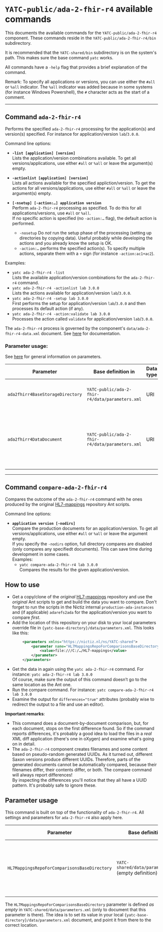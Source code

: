 # `YATC-public/ada-2-fhir-r4` available commands

This documents the available commands for the `YATC-public/ada-2-fhir-r4` component. These commands reside in the `YATC-public/ada-2-fhir-r4/bin` subdirectory.

It is recommended that the `YATC-shared/bin` subdirectory is on the system's path. This makes sure the base command `yatc` works.

All commands have a `-help` flag that provides a brief explanation of the command.

Remark: To specify all applications or versions, you can use either the `#all` or `%all` indicator. The `%all` indicator was added because in some systems (for instance Windows Powershell), the `#` character acts as the start of a comment.

----------

## Command `ada-2-fhir-r4`

Performs the specified `ada-2-fhir-r4` processing for the application(s) and version(s) specified. For instance for application/version `lab`/`3.0.0`. 

Command line options:

* **`-list [application] [version]`**<br/>Lists the application/version combinations available. To get all versions/applications, use either `#all` or `%all`  or leave the argument(s) empty.

* **`-actionlist [application] [version]`**<br/>Lists all actions available for the specified appliction/version. To get the actions for all versions/applications, use either `#all` or `%all` or leave the argument(s) empty.


* **`[-nsetup] [-action:…] application version`**<br/>Perform `ada-2-fhir-r4` processing as specified.  To do this for all applications/versions, use `#all` or `%all`.<br/>If no specific action is specified (no `-action:…` flag), the default action is performed.
  * `-nosetup` Do *not* run the setup phase of the processing (setting up directories by copying data). Useful probably while developing the actions and you already know the setup is OK. 
  * `-action:…` performs the specified action(s). To specify multiple actions, separate them with a `+` sign (for instance `-action:ac1+ac2`). 

Examples:

* `yatc ada-2-fhir-r4 -list`<br/>Lists the available application/version combinations for the `ada-2-fhir-r4` command.
* `yatc ada-2-fhir-r4 -actionlist lab 3.0.0`<br/>Lists the actions available for application/version `lab`/`3.0.0`.
* `yatc ada-2-fhir-r4 -setup lab 3.0.0`<br/>First performs the setup for application/version `lab`/`3.0.0` and then processes its default action (if any).
* `yatc ada-2-fhir-r4 -action:validate lab 3.0.0`<br/>Processes the action called `validate` for application/version `lab`/`3.0.0`.

The `ada-2-fhir-r4` process is governed by the component's `data/ada-2-fhir-r4-data.xml` document. See [here](data-format-reference.md) for documentation.

### Parameter usage:

See [here](../../../YATC-shared/doc/parameters-system.md) for general information on parameters.

| Parameter | Base definition in | Data type | Usage | 
| ----- | ----- | ----- | ------ |
| `ada2fhirr4BaseStorageDirectory`  | `YATC-public/ada-2-fhir-r4/data/parameters.xml` | URI | The base location for storing the results of any `ada-2-fhir-r4` processing. |
| `ada2fhirr4DataDocument` | `YATC-public/ada-2-fhir-r4/data/parameters.xml` | URI | The document with the information what needs to be done for a certain application/version. Usually points to `YATC-public/ada-2-fhir-r4/data/ada-2-fhir-r4-data.xml`. | 

----------

## Command `compare-ada-2-fhir-r4`

Compares the outcome of the `ada-2-fhir-r4` command with he ones produced by the original [HL7-mappings](https://github.com/Nictiz/HL7-mappings) repository Ant scripts.

Command line options:
* **`application version [-nodirs]`**<br/>Compare the production documents for an application/version. To get all versions/applications, use either `#all` or `%all` or leave the argument empty.<br/>If you specify the `-nodirs` option, full directory compares are disabled (only compares any specifiedt documents). This can save time during development in some cases.<br/>Examples:
    * `yatc compare-ada-2-fhir-r4 lab 3.0.0`<br/>Compares the results for the given application/version.

## How to use

* Get a copy/clone of the *original* [HL7-mappings](https://github.com/Nictiz/HL7-mappings) repository and use the *original* Ant scripts to get and build the data you want to compare. Don't forget to run the scripts in the Nictiz internal `production-ada-instances` and (if applicable) `adarefs2ada` for the application/version you want to compare *first*.
* Add the location of this repository on your disk to your local parameters override file in `{yatc-base-directory}/data/parameters.xml`. This looks like this:

```xml
        <parameters xmlns="https://nictiz.nl/ns/YATC-shared">
            <parameter name="HL7MappingsRepoForComparisonsBaseDirectory">
                <value>file:///C:/…/HL7-mappings</value>
            </parameter>
        </parameters>
```

* Get the data in again using the `yatc ada-2-fhir-r4` command. For instance:  `yatc ada-2-fhir-r4 lab 3.0.0`<br/>Of course, make sure the output of this command doesn’t go to the same location as the Ant one.
* Run the compare command. For instance: `yatc compare-ada-2-fhir-r4 lab 3.0.0`
* Examine the output for `differences="true"` attributes (probably wise to redirect the output to a file and use an editor).

**Important remarks**: 

* This command does a document-by-document comparison, but, for each document, stops on the first difference found. So if the command reports differences, it's probably a good idea to load the files in a *real*  XML diff application (there's one in oXygen) and examine what's going on in detail.
* The `ada-2-fhir-r4` component creates filenames and some content based on pseudo-random generated UUIDs. As it turned out, different Saxon versions produce different UUIDs. Therefore, parts of the generated documents cannot be automatically compared,  because their filenames differ, their contents differ, or both. The compare command will always report differences!<br/>By inspecting the differences you'll notice that they all have a UUID pattern. It's probably safe to ignore these.


## Parameter usage

This command is built on top of the functionality of `ada-2-fhir-r4`. All settings and parameters for `ada-2-fhir-r4` also apply here.

| Parameter | Base definition in | Data type | Usage | 
| ----- | ----- | ----- | ------ |
| `HL7MappingsRepoForComparisonsBaseDirectory` | `YATC-shared/data/parameters.xml` (empty definition) | URI | Base location of the [HL7-mappings](https://github.com/Nictiz/HL7-mappings) repository (used for comparisons) on your machine.  See below.|

The `HL7MappingsRepoForComparisonsBaseDirectory` parameter is defined *as empty* in `YATC-shared/data/parameters.xml` (only to document that this parameter is there). The idea is to set its value in your local `{yatc-base-directory}/data/parameters.xml` document, and point it from there to the correct location.
